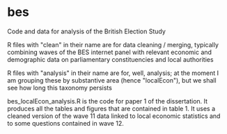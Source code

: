 # bes
Code and data for analysis of the British Election Study

R files with "clean" in their name are for data cleaning / merging, typically combining waves of the BES internet panel with relevant economic and demographic data on parliamentary constituencies and local authorities 

R files with "analysis" in their name are for, well, analysis; at the moment I am grouping these by substantive area (hence "localEcon"), but we shall see how long this taxonomy persists 

bes_localEcon_analysis.R is the code for paper 1 of the dissertation. It produces all the tables and figures that are contained in table 1. It uses a cleaned version of the wave 11 data linked to local economic statistics and to some questions contained in wave 12. 

